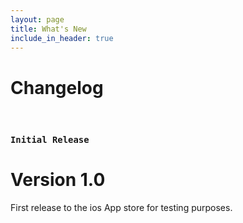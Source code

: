 ```yaml
---
layout: page
title: What's New
include_in_header: true
---
```


# Changelog

<br>

### `Initial Release`
# **Version 1.0**
First release to the ios App store for testing purposes.